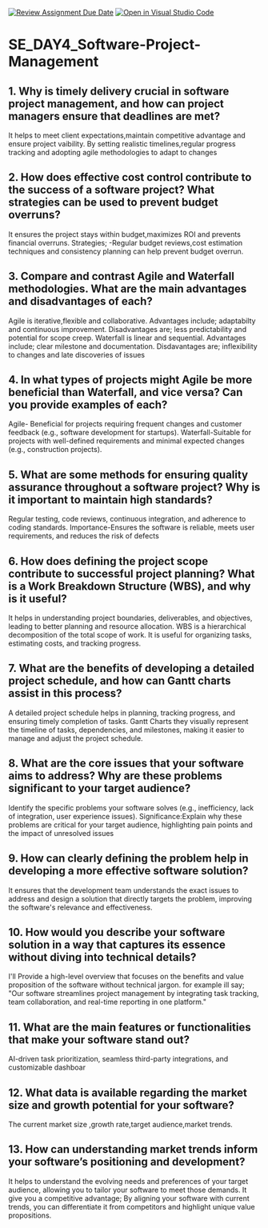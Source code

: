 [![Review Assignment Due Date](https://classroom.github.com/assets/deadline-readme-button-22041afd0340ce965d47ae6ef1cefeee28c7c493a6346c4f15d667ab976d596c.svg)](https://classroom.github.com/a/9pw6JKcu)
[![Open in Visual Studio Code](https://classroom.github.com/assets/open-in-vscode-2e0aaae1b6195c2367325f4f02e2d04e9abb55f0b24a779b69b11b9e10269abc.svg)](https://classroom.github.com/online_ide?assignment_repo_id=18467215&assignment_repo_type=AssignmentRepo)
# SE_DAY4_Software-Project-Management
## 1. Why is timely delivery crucial in software project management, and how can project managers ensure that deadlines are met?
   It helps to meet client expectations,maintain competitive advantage and ensure project vaibility.
   By setting realistic timelines,regular progress tracking and adopting agile methodologies to adapt to changes
## 2. How does effective cost control contribute to the success of a software project? What strategies can be used to prevent budget overruns?
   It ensures the project stays within budget,maximizes ROI and prevents financial overruns.
   Strategies;
    -Regular budget reviews,cost estimation techniques and consistency planning can help prevent budget overrun.
## 3. Compare and contrast Agile and Waterfall methodologies. What are the main advantages and disadvantages of each?
Agile is iterative,flexible and collaborative.
Advantages include;
adaptabilty and continuous improvement.
Disadvantages are;
less predictability and potential for scope creep.
Waterfall is linear and sequential.
Advantages include;
clear milestone and documentation.
Disdavantages are;
inflexibility to changes and late discoveries of issues
## 4. In what types of projects might Agile be more beneficial than Waterfall, and vice versa? Can you provide examples of each?
Agile- Beneficial for projects requiring frequent changes and customer feedback (e.g., software development for startups).
Waterfall-Suitable for projects with well-defined requirements and minimal expected changes (e.g., construction projects).
## 5. What are some methods for ensuring quality assurance throughout a software project? Why is it important to maintain high standards?
Regular testing, code reviews, continuous integration, and adherence to coding standards.
Importance-Ensures the software is reliable, meets user requirements, and reduces the risk of defects
## 6. How does defining the project scope contribute to successful project planning? What is a Work Breakdown Structure (WBS), and why is it useful?
It helps in understanding project boundaries, deliverables, and objectives, leading to better planning and resource allocation.
WBS is a hierarchical decomposition of the total scope of work. It is useful for organizing tasks, estimating costs, and tracking progress.
## 7. What are the benefits of developing a detailed project schedule, and how can Gantt charts assist in this process?
A detailed project schedule helps in planning, tracking progress, and ensuring timely completion of tasks.
Gantt Charts they visually represent the timeline of tasks, dependencies, and milestones, making it easier to manage and adjust the project schedule.
## 8. What are the core issues that your software aims to address? Why are these problems significant to your target audience?
Identify the specific problems your software solves (e.g., inefficiency, lack of integration, user experience issues).
Significance:Explain why these problems are critical for your target audience, highlighting pain points and the impact of unresolved issues
## 9. How can clearly defining the problem help in developing a more effective software solution?
It ensures that the development team understands the exact issues to address and design a solution that directly targets the problem, improving the software's relevance and effectiveness.
## 10. How would you describe your software solution in a way that captures its essence without diving into technical details?
I'll Provide a high-level overview that focuses on the benefits and value proposition of the software without technical jargon.
for example ill say; "Our software streamlines project management by integrating task tracking, team collaboration, and real-time reporting in one platform."
## 11. What are the main features or functionalities that make your software stand out?
AI-driven task prioritization, seamless third-party integrations, and customizable dashboar
## 12. What data is available regarding the market size and growth potential for your software?
The current market size ,growth rate,target audience,market trends.
## 13. How can understanding market trends inform your software’s positioning and development?
It helps to understand the evolving needs and preferences of your target audience, allowing you to tailor your software to meet those demands.
It give you a competitive advantage; By aligning your software with current trends, you can differentiate it from competitors and highlight unique value propositions.
